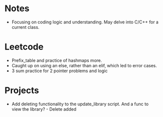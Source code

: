 # Notes
- Focusing on coding logic and understanding. May delve into C/C++ for a current class.

# Leetcode
- Prefix_table and practice of hashmaps more. 
- Caught up on using an else, rather than an elif, which led to error cases. 
- 3 sum practice for 2 pointer problems and logic

# Projects
- Add deleting functionality to the update_library script. And a func to view the library? - Delete added
